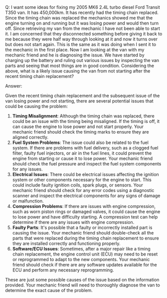 Q: I want some ideas for fixing my 2005 MK6 2.4L turbo diesel Ford Transit T350 van. It has 450,000km. It has recently had the timing chain replaced. Since the timing chain was replaced the mechanics showed me that the engine turning on and running but it was losing power and would then turn off. Since retrieving my van from the mechanic I have not been able to start it. I am concerned that they disconnected something before giving it back to me because they were half way through looking at it and now it turns over but does not start again. This is the same as it was doing when I sent it to the mechanic in the first place. Now I am looking at the van with my mechanic friend and he is diagnosing the issue. We have started by charging up the battery and ruling out various issues by inspecting the van parts and seeing that most things are in good condition. Considering the above, what is a likely issue causing the van from not starting after the recent timing chain replacement?

  

Answer:

Given the recent timing chain replacement and the subsequent issue of the van losing power and not starting, there are several potential issues that could be causing the problem:

1. **Timing Misalignment**: Although the timing chain was replaced, there could be an issue with the timing being misaligned. If the timing is off, it can cause the engine to lose power and not start properly. Your mechanic friend should check the timing marks to ensure they are aligned correctly.
2. **Fuel System Problems**: The issue could also be related to the fuel system. If there are problems with fuel delivery, such as a clogged fuel filter, faulty fuel injectors, or air in the fuel lines, it could prevent the engine from starting or cause it to lose power. Your mechanic friend should check the fuel pressure and inspect the fuel system components for any issues.
3. **Electrical Issues**: There could be electrical issues affecting the ignition system or other components necessary for the engine to start. This could include faulty ignition coils, spark plugs, or sensors. Your mechanic friend should check for any error codes using a diagnostic scanner and inspect the electrical components for any signs of damage or malfunction.
4. **Compression Problems**: If there are issues with engine compression, such as worn piston rings or damaged valves, it could cause the engine to lose power and have difficulty starting. A compression test can help determine if there are any issues with engine compression.
5. **Faulty Parts**: It's possible that a faulty or incorrectly installed part is causing the issue. Your mechanic friend should double-check all the parts that were replaced during the timing chain replacement to ensure they are installed correctly and functioning properly.
6. **Software/ECU Issues**: Sometimes, after a major repair like a timing chain replacement, the engine control unit (ECU) may need to be reset or reprogrammed to adapt to the new components. Your mechanic friend should check if there are any software updates available for the ECU and perform any necessary reprogramming.

These are just some possible causes of the issue based on the information provided. Your mechanic friend will need to thoroughly diagnose the van to determine the exact cause of the problem.